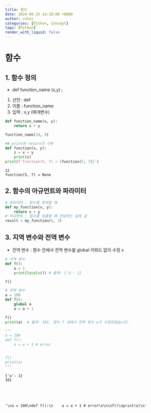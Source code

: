 ```yaml
---
title: 함수 
date: 2024-06-25 14:10:00 +0800
author: cotes
categories: [Python, Concept]
tags: [Python]
render_with_liquid: false
---
```



# 함수

## 1. 함수 정의
- def function_name (x,y) ;
1. 선언 : def
2. 이름 : function_name
3. 입력 : x,y (매개변수)


```python
def function_name(x, y):
    return x + y

function_name(10, 9)
```

```python
## print와 return의 구분
def function(x, y):
    z = x + y
    print(z)
print(f'function(5, 7) = {function(5, 7)}')
```

    12
    function(5, 7) = None
    

## 2. 함수의 아규먼트와 파라미터


```python
# 파라미터 : 함수를 정의할 때
def my_function(x, y):
    return x + y
# 아규먼트 : 함수를 호출할 떄 전달하는 실제 값
result = my_function(5, 3)
```

## 3. 지역 변수와 전역 변수
- 전역 변수 : 함수 안에서 전역 변수를 global 키워드 없이 수정 x


```python
# 지역 변수
def f():
    a = 1
    print(locals()) # 출력: {'a': 1}

f()

# 전역 변수
a = 100
def f():
    global a
    a = a + 1

f()
print(a)  # 출력: 101, 함수 f 내에서 전역 변수 a가 수정되었습니다.

"""
a = 100
def f():
    a = a + 1 # error


f()
print(a)
"""
```

    {'a': 1}
    101
    




    '\na = 100\ndef f():\n    a = a + 1 # error\n\n\nf()\nprint(a)\n'




```python

```
